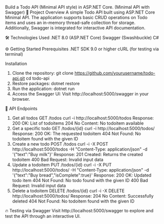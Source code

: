 Build a Todo API (Minimal API style) in ASP.NET Core. (Minimal API with Swagger)
🚀 Project Overview
A simple Todo API built using ASP.NET Core Minimal API. The application supports basic CRUD operations on Todo items and uses an in-memory thread-safe collection for storage.
Additionally, Swagger is integrated for interactive API documentation.

🛠️ Technologies Used
.NET 8.0 (ASP.NET Core)
Swagger (Swashbuckle)
C#

⚙️ Getting Started
Prerequisites
.NET SDK 9.0 or higher
cURL (for testing via terminal)

Installation
1. Clone the repository:
  git clone https://github.com/yourusername/todo-api.git
  cd todo-api
2. Restore packages:
  dotnet restore 
3. Run the application:
  dotnet run 
4. Access the Swagger UI:
  Visit http://localhost:5000/swagger in your browser.
 
📝 API Endpoints
1. Get all todos
  GET /todos
  curl -i http://localhost:5000/todos
  Response:
    200 OK: List of todoitems
    204 No Content: No todoitem available
2. Get a specific todo
  GET /todos/{id}
  curl -i http://localhost:5000/todos/<returned-id>
  Response:
    200 OK: The requested todoitem
    404 Not Found: No todoitem found with the given ID
3. Create a new todo
  POST /todos
  curl -i -X POST http://localhost:5000/todos -H "Content-Type: application/json" -d '{"text":"Buy milk"}'
  Response:
    201 Created: Returns the created todoitem
    400 Bad Request: Invalid input data
4. Update a todoitem
  PUT /todos/{id}
  curl -i -X PUT http://localhost:5000/todos/<returned-id> -H "Content-Type: application/json" -d '{"text":"Buy bread","isComplete":true}'
  Response:
    200 OK: Updated todo item
    404 Not Found: No todo found with the given ID
    400 Bad Request: Invalid input data
5. Delete a todoitem
  DELETE /todos/{id}
  curl -i -X DELETE http://localhost:5000/todos/<returned-id>
  Response:
    204 No Content: Successfully deleted
    404 Not Found: No todoitem found with the given ID

🔥 Testing via Swagger
Visit http://localhost:5000/swagger to explore and test the API through an interactive UI.




